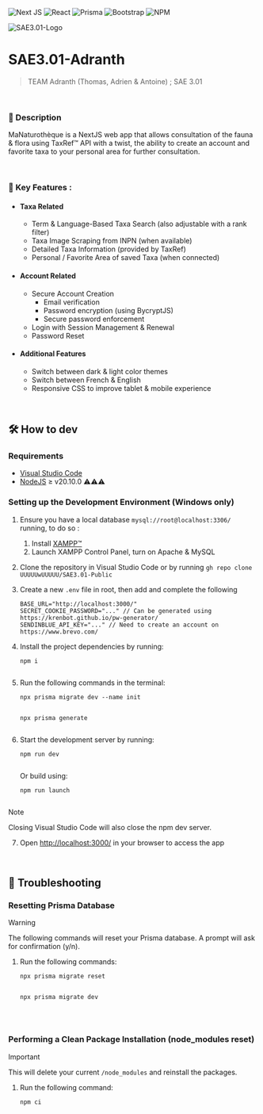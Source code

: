 ![Next JS](https://img.shields.io/badge/Next-black?style=for-the-badge&logo=next.js&logoColor=white)
![React](https://img.shields.io/badge/react-%2320232a.svg?style=for-the-badge&logo=react&logoColor=%2361DAFB)
![Prisma](https://img.shields.io/badge/Prisma-3982CE?style=for-the-badge&logo=Prisma&logoColor=white)
![Bootstrap](https://img.shields.io/badge/bootstrap-%238511FA.svg?style=for-the-badge&logo=bootstrap&logoColor=white)
![NPM](https://img.shields.io/badge/NPM-%23CB3837.svg?style=for-the-badge&logo=npm&logoColor=white)

![SAE3.01-Logo](https://media.discordapp.net/attachments/712982120481554442/1201354774247899156/SAE_3.01_-_MaNaturotheque.png)

# SAE3.01-Adranth

> TEAM Adranth (Thomas, Adrien &amp; Antoine) ; SAE 3.01

&nbsp;

### 📌 Description
MaNaturothèque is a NextJS web app that allows consultation of the fauna & flora using TaxRef™ API with a twist, the ability to create an account and favorite taxa to your personal area for further consultation.

&nbsp;

### 🔑 Key Features : 

* #### **Taxa Related**
    * Term & Language-Based Taxa Search (also adjustable with a rank filter)
    * Taxa Image Scraping from INPN (when available)
    * Detailed Taxa Information (provided by TaxRef)
    * Personal / Favorite Area of saved Taxa (when connected)
* #### **Account Related**
    * Secure Account Creation
        * Email verification
        * Password encryption (using BycryptJS)
        * Secure password enforcement
    * Login with Session Management & Renewal
    * Password Reset
* #### **Additional Features**
    * Switch between dark & light color themes
    * Switch between French & English
    * Responsive CSS to improve tablet & mobile experience

&nbsp;

## 🛠️ How to dev

### Requirements

* [Visual Studio Code](https://code.visualstudio.com/download)
* [NodeJS](https://nodejs.org/en/download) ≥ v20.10.0 ⚠️⚠️⚠️

### Setting up the Development Environment (Windows only)

1. Ensure you have a local database `mysql://root@localhost:3306/` running, to do so :

    1. Install [XAMPP™](https://www.apachefriends.org/download.html)
    2. Launch XAMPP Control Panel, turn on Apache & MySQL

2. Clone the repository in Visual Studio Code or by running `gh repo clone UUUUUwUUUUU/SAE3.01-Public`
3. Create a new `.env` file in root, then add and complete the following

    ```env
    BASE_URL="http://localhost:3000/"
    SECRET_COOKIE_PASSWORD="..." // Can be generated using https://krenbot.github.io/pw-generator/
    SENDINBLUE_API_KEY="..." // Need to create an account on https://www.brevo.com/
    ```

4. Install the project dependencies by running:

    ```Shell
    npm i
     
    ```

5. Run the following commands in the terminal:  

    ```Shell
    npx prisma migrate dev --name init
     
    ```

    ```Shell
    npx prisma generate
     
    ```

6. Start the development server by running:

    ```Shell
    npm run dev
     
    ```

    Or build using:

    ```Shell
    npm run launch
     
    ```

> [!NOTE]
> Closing Visual Studio Code will also close the npm dev server.

7. Open [http://localhost:3000/](http://localhost:3000/) in your browser to access the app

&nbsp;

## 🔧 Troubleshooting

### Resetting Prisma Database

> [!WARNING]
> The following commands will reset your Prisma database. A prompt will ask for confirmation (y/n).

1. Run the following commands:

    ```Shell
    npx prisma migrate reset
     
    ```

    ```Shell
    npx prisma migrate dev
     
    ```

&nbsp;

### Performing a Clean Package Installation (node_modules reset)

> [!IMPORTANT]
> This will delete your current `/node_modules` and reinstall the packages.

1. Run the following command:

    ```Shell
    npm ci
     
    ```

